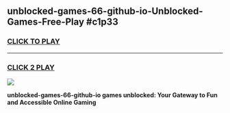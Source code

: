 
## unblocked-games-66-github-io-Unblocked-Games-Free-Play #c1p33
<h3>
<a href="https://us.freeplayer.one?title=unblocked-games-66-github-io&ref=9M">CLICK TO PLAY</a></h3>
<hr>

<h3>
<a href="https://us.freeplayer.one?title=unblocked-games-66-github-io&ref=9M">CLICK 2 PLAY</a>
  
</h3>

<a href="https://us.freeplayer.one?title=unblocked-games-66-github-io&ref=9M"><img src="https://clearcache.store/games.png"></a>


**unblocked-games-66-github-io games unblocked: Your Gateway to Fun and Accessible Online Gaming**
